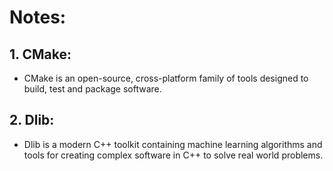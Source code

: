 # Notes: 
## 1. CMake: 
* CMake is an open-source, cross-platform family of tools designed to build, test and package software.

## 2. Dlib: 
* Dlib is a modern C++ toolkit containing machine learning algorithms and tools for creating complex software in C++ to solve real world problems.
